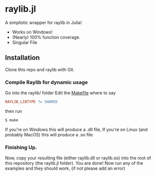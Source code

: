# raylib.jl
A simplistic wrapper for raylib in Julia!
- Works on Windows!
- (Nearly) 100% function coverage.
- Singular File
## Installation
Clone this repo and raylib with Git.
### Compile Raylib for dynamic usage
Go into the raylib/ folder
Edit the [Makefile](https://github.com/raysan5/raylib/blob/master/src/Makefile) where to say
```makefile
RAYLIB_LIBTYPE ?= SHARED
```
then run
```sh
$ make
```
If you're on Windows this will produce a .dll file,
If you're on Linux (and probably MacOS) this will produce a .so file
### Finishing Up. 
Now, copy your resulting file (either raylib.dll or raylib.so) into the root of this repository (the raylib.jl folder).
You are done!
Now run any of the examples and they should work, (if not please add an error)

